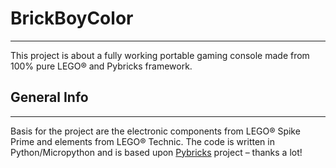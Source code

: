 # BrickBoyColor
***
This project is about a fully working portable gaming console made from 100% pure LEGO® and Pybricks framework.

## General Info
***
Basis for the project are the electronic components from LEGO® Spike Prime and elements from LEGO® Technic. The code is 
written in Python/Micropython and is based upon [Pybricks](http://pybricks.com) project – thanks a lot!

